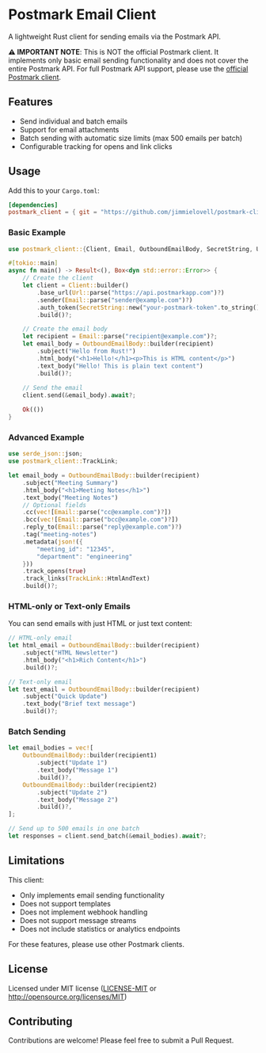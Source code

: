 # Postmark Email Client

A lightweight Rust client for sending emails via the Postmark API.

**⚠️ IMPORTANT NOTE**: This is NOT the official Postmark client. It implements only basic email sending functionality and does not cover the entire Postmark API. For full Postmark API support, please use the [official Postmark client](https://postmarkapp.com/developer).

## Features

- Send individual and batch emails
- Support for email attachments
- Batch sending with automatic size limits (max 500 emails per batch)
- Configurable tracking for opens and link clicks


## Usage

Add this to your `Cargo.toml`:

```toml
[dependencies]
postmark_client = { git = "https://github.com/jimmielovell/postmark-client"}
```

### Basic Example

```rust
use postmark_client::{Client, Email, OutboundEmailBody, SecretString, Url};

#[tokio::main]
async fn main() -> Result<(), Box<dyn std::error::Error>> {
    // Create the client
    let client = Client::builder()
        .base_url(Url::parse("https://api.postmarkapp.com")?)
        .sender(Email::parse("sender@example.com")?)
        .auth_token(SecretString::new("your-postmark-token".to_string()))
        .build()?;

    // Create the email body
    let recipient = Email::parse("recipient@example.com")?;
    let email_body = OutboundEmailBody::builder(recipient)
        .subject("Hello from Rust!")
        .html_body("<h1>Hello!</h1><p>This is HTML content</p>")
        .text_body("Hello! This is plain text content")
        .build()?;
    
    // Send the email
    client.send(&email_body).await?;

    Ok(())
}
```

### Advanced Example

```rust
use serde_json::json;
use postmark_client::TrackLink;

let email_body = OutboundEmailBody::builder(recipient)
    .subject("Meeting Summary")
    .html_body("<h1>Meeting Notes</h1>")
    .text_body("Meeting Notes")
    // Optional fields
    .cc(vec![Email::parse("cc@example.com")?])
    .bcc(vec![Email::parse("bcc@example.com")?])
    .reply_to(Email::parse("reply@example.com")?)
    .tag("meeting-notes")
    .metadata(json!({
        "meeting_id": "12345",
        "department": "engineering"
    }))
    .track_opens(true)
    .track_links(TrackLink::HtmlAndText)
    .build()?;
```

### HTML-only or Text-only Emails

You can send emails with just HTML or just text content:

```rust
// HTML-only email
let html_email = OutboundEmailBody::builder(recipient)
    .subject("HTML Newsletter")
    .html_body("<h1>Rich Content</h1>")
    .build()?;

// Text-only email
let text_email = OutboundEmailBody::builder(recipient)
    .subject("Quick Update")
    .text_body("Brief text message")
    .build()?;
```

### Batch Sending

```rust
let email_bodies = vec![
    OutboundEmailBody::builder(recipient1)
        .subject("Update 1")
        .text_body("Message 1")
        .build()?,
    OutboundEmailBody::builder(recipient2)
        .subject("Update 2")
        .text_body("Message 2")
        .build()?,
];

// Send up to 500 emails in one batch
let responses = client.send_batch(&email_bodies).await?;
```

## Limitations

This client:
- Only implements email sending functionality
- Does not support templates
- Does not implement webhook handling
- Does not support message streams
- Does not include statistics or analytics endpoints

For these features, please use other Postmark clients.

## License

Licensed under MIT license ([LICENSE-MIT](LICENSE-MIT) or http://opensource.org/licenses/MIT)

## Contributing

Contributions are welcome! Please feel free to submit a Pull Request.
